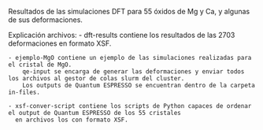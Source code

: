 Resultados de las simulaciones DFT para 55 óxidos de Mg y Ca, y algunas de sus deformaciones.

Explicación archivos:
	- dft-results contiene los resultados de las 2703 deformaciones en formato XSF.
	
	- ejemplo-MgO contiene un ejemplo de las simulaciones realizadas para el cristal de MgO. 
		qe-input se encarga de generar las deformaciones y enviar todos los archivos al gestor de colas slurm del cluster.
		Los outputs de Quantum ESPRESSO se encuentran dentro de la carpeta in-files.
	
	- xsf-conver-script contiene los scripts de Python capaces de ordenar el output de Quantum ESPRESSO de los 55 cristales
	  en archivos los con formato XSF.